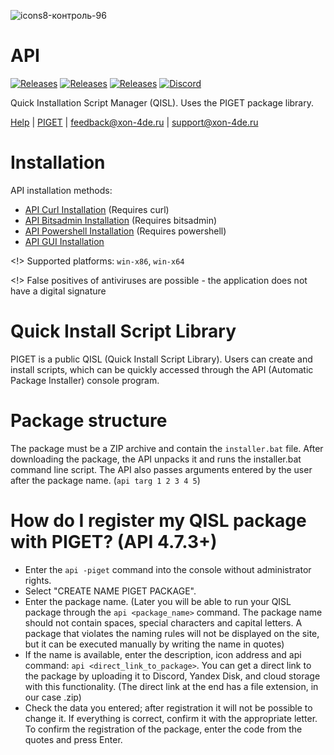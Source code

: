 ![icons8-контроль-96](https://github.com/mnd0929/api/assets/92184643/956c2169-9e51-4a0d-ae66-18a4ef69a5b1)

# API
[![Releases](https://img.shields.io/badge/All%20compiled%20versions-red)](https://github.com/mnd0929/api/releases)
[![Releases](https://img.shields.io/badge/build-ltsv-blue)](https://github.com/mnd0929/api/releases/tag/ltsv)
[![Releases](https://img.shields.io/badge/build-sv-blue)](https://github.com/mnd0929/api/releases/tag/api)
[![Discord](https://img.shields.io/badge/Discord-blue)](https://discord.gg/x7xMShAzck)

Quick Installation Script Manager (QISL). Uses the PIGET package library.

[Help](https://raw.githubusercontent.com/mnd0929/api-apps/main/help) | [PIGET](http://tgcch.byethost7.com/piget/pl.php?filter=) | feedback@xon-4de.ru | support@xon-4de.ru 

# Installation

API installation methods:
- [API Curl Installation](https://raw.githubusercontent.com/mnd0929/api-apps/main/updatecommand-curl.txt) (Requires curl)
- [API Bitsadmin Installation](https://raw.githubusercontent.com/mnd0929/api-apps/main/updatecommand-bitsadmin.txt) (Requires bitsadmin)
- [API Powershell Installation](https://raw.githubusercontent.com/mnd0929/api-apps/main/updatecommand.txt) (Requires powershell)
- [API GUI Installation](https://github.com/mnd0929/API-Installer/releases)

<!> Supported platforms: ```win-x86```, ```win-x64```

<!> False positives of antiviruses are possible - the application does not have a digital signature




# Quick Install Script Library
PIGET is a public QISL (Quick Install Script Library). Users can create and install scripts, which can be quickly accessed through the API (Automatic Package Installer) console program.

# Package structure
The package must be a ZIP archive and contain the ```installer.bat``` file.
After downloading the package, the API unpacks it and runs the installer.bat command line script.
The API also passes arguments entered by the user after the package name. (```api targ 1 2 3 4 5```)

# How do I register my QISL package with PIGET? (API 4.7.3+)
- Enter the ```api -piget``` command into the console without administrator rights.
- Select "CREATE NAME PIGET PACKAGE".
- Enter the package name. (Later you will be able to run your QISL package through the ```api <package_name>``` command. The package name should not contain spaces, special characters and capital letters. A package that violates the naming rules will not be displayed on the site, but it can be executed manually by writing the name in quotes)
- If the name is available, enter the description, icon address and api command: ```api <direct_link_to_package>```. You can get a direct link to the package by uploading it to Discord, Yandex Disk, and cloud storage with this functionality. (The direct link at the end has a file extension, in our case .zip)
- Check the data you entered; after registration it will not be possible to change it. If everything is correct, confirm it with the appropriate letter. To confirm the registration of the package, enter the code from the quotes and press Enter.
